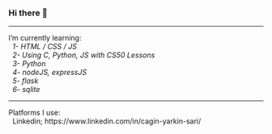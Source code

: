### Hi there 👋
<hr>
I’m currently learning:<br>
  &nbsp; <i>1- HTML / CSS / JS<br>
  &nbsp; 2- Using C, Python, JS with CS50 Lessons<br>
  &nbsp; 3- Python<br>
  &nbsp; 4- nodeJS, expressJS <br>
  &nbsp; 5- flask <br>
  &nbsp; 6- sqlite <br></i>
<hr>
Platforms I use:<br>
  &nbsp; Linkedin; https://www.linkedin.com/in/cagin-yarkin-sari/<br>
  
  
<!--
**Jilbao/Jilbao** is a ✨ _special_ ✨ repository because its `README.md` (this file) appears on your GitHub profile.

Here are some ideas to get you started:

- 🔭 I’m currently working on ...
- 🌱 I’m currently learning ...
- 👯 I’m looking to collaborate on ...
- 🤔 I’m looking for help with ...
- 💬 Ask me about ...
- 📫 How to reach me: ...
- 😄 Pronouns: ...
- ⚡ Fun fact: ...
-->

